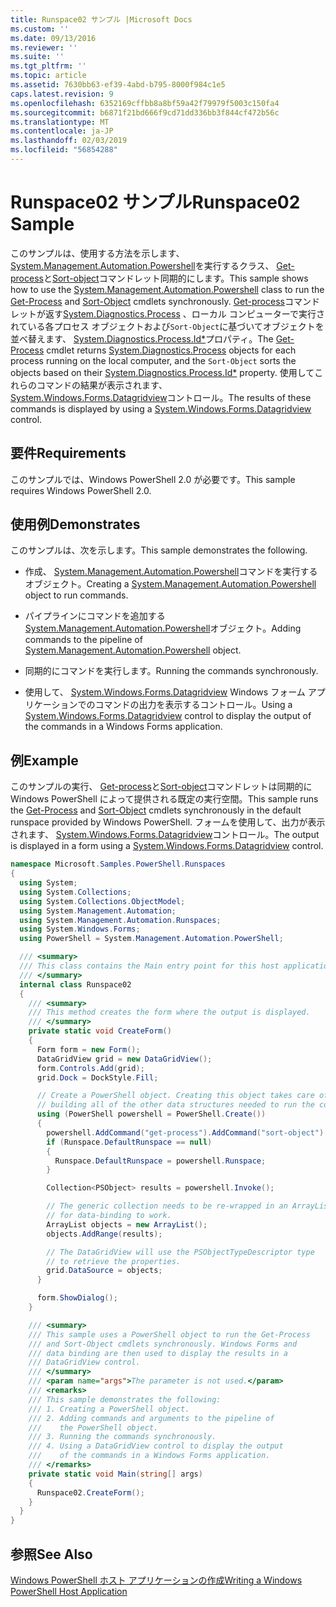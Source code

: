 ```yaml
---
title: Runspace02 サンプル |Microsoft Docs
ms.custom: ''
ms.date: 09/13/2016
ms.reviewer: ''
ms.suite: ''
ms.tgt_pltfrm: ''
ms.topic: article
ms.assetid: 7630bb63-ef39-4abd-b795-8000f984c1e5
caps.latest.revision: 9
ms.openlocfilehash: 6352169cffbb8a8bf59a42f79979f5003c150fa4
ms.sourcegitcommit: b6871f21bd666f9cd71dd336bb3f844cf472b56c
ms.translationtype: MT
ms.contentlocale: ja-JP
ms.lasthandoff: 02/03/2019
ms.locfileid: "56854288"
---
```

# <a name="runspace02-sample"></a><span data-ttu-id="e683b-102">Runspace02 サンプル</span><span class="sxs-lookup"><span data-stu-id="e683b-102">Runspace02 Sample</span></span>

<span data-ttu-id="e683b-103">このサンプルは、使用する方法を示します、 [System.Management.Automation.Powershell](/dotnet/api/system.management.automation.powershell)を実行するクラス、 [Get-process](/powershell/module/Microsoft.PowerShell.Management/Get-Process)と[Sort-object](/powershell/module/Microsoft.PowerShell.Utility/Sort-Object)コマンドレット同期的にします。</span><span class="sxs-lookup"><span data-stu-id="e683b-103">This sample shows how to use the [System.Management.Automation.Powershell](/dotnet/api/system.management.automation.powershell) class to run the [Get-Process](/powershell/module/Microsoft.PowerShell.Management/Get-Process) and [Sort-Object](/powershell/module/Microsoft.PowerShell.Utility/Sort-Object) cmdlets synchronously.</span></span> <span data-ttu-id="e683b-104">[Get-process](/powershell/module/Microsoft.PowerShell.Management/Get-Process)コマンドレットが返す[System.Diagnostics.Process](/dotnet/api/System.Diagnostics.Process) 、ローカル コンピューターで実行されている各プロセス オブジェクトおよび`Sort-Object`に基づいてオブジェクトを並べ替えます、 [System.Diagnostics.Process.Id\*](/dotnet/api/System.Diagnostics.Process.Id)プロパティ。</span><span class="sxs-lookup"><span data-stu-id="e683b-104">The [Get-Process](/powershell/module/Microsoft.PowerShell.Management/Get-Process) cmdlet returns [System.Diagnostics.Process](/dotnet/api/System.Diagnostics.Process) objects for each process running on the local computer, and the `Sort-Object` sorts the objects based on their [System.Diagnostics.Process.Id\*](/dotnet/api/System.Diagnostics.Process.Id) property.</span></span> <span data-ttu-id="e683b-105">使用してこれらのコマンドの結果が表示されます、 [System.Windows.Forms.Datagridview](/dotnet/api/System.Windows.Forms.DataGridView)コントロール。</span><span class="sxs-lookup"><span data-stu-id="e683b-105">The results of these commands is displayed by using a [System.Windows.Forms.Datagridview](/dotnet/api/System.Windows.Forms.DataGridView) control.</span></span>

## <a name="requirements"></a><span data-ttu-id="e683b-106">要件</span><span class="sxs-lookup"><span data-stu-id="e683b-106">Requirements</span></span>

<span data-ttu-id="e683b-107">このサンプルでは、Windows PowerShell 2.0 が必要です。</span><span class="sxs-lookup"><span data-stu-id="e683b-107">This sample requires Windows PowerShell 2.0.</span></span>

## <a name="demonstrates"></a><span data-ttu-id="e683b-108">使用例</span><span class="sxs-lookup"><span data-stu-id="e683b-108">Demonstrates</span></span>

<span data-ttu-id="e683b-109">このサンプルは、次を示します。</span><span class="sxs-lookup"><span data-stu-id="e683b-109">This sample demonstrates the following.</span></span>

- <span data-ttu-id="e683b-110">作成、 [System.Management.Automation.Powershell](/dotnet/api/system.management.automation.powershell)コマンドを実行するオブジェクト。</span><span class="sxs-lookup"><span data-stu-id="e683b-110">Creating a [System.Management.Automation.Powershell](/dotnet/api/system.management.automation.powershell) object to run commands.</span></span>

- <span data-ttu-id="e683b-111">パイプラインにコマンドを追加する[System.Management.Automation.Powershell](/dotnet/api/system.management.automation.powershell)オブジェクト。</span><span class="sxs-lookup"><span data-stu-id="e683b-111">Adding commands to the pipeline of [System.Management.Automation.Powershell](/dotnet/api/system.management.automation.powershell) object.</span></span>

- <span data-ttu-id="e683b-112">同期的にコマンドを実行します。</span><span class="sxs-lookup"><span data-stu-id="e683b-112">Running the commands synchronously.</span></span>

- <span data-ttu-id="e683b-113">使用して、 [System.Windows.Forms.Datagridview](/dotnet/api/System.Windows.Forms.DataGridView) Windows フォーム アプリケーションでのコマンドの出力を表示するコントロール。</span><span class="sxs-lookup"><span data-stu-id="e683b-113">Using a [System.Windows.Forms.Datagridview](/dotnet/api/System.Windows.Forms.DataGridView) control to display the output of the commands in a Windows Forms application.</span></span>

## <a name="example"></a><span data-ttu-id="e683b-114">例</span><span class="sxs-lookup"><span data-stu-id="e683b-114">Example</span></span>

<span data-ttu-id="e683b-115">このサンプルの実行、 [Get-process](/powershell/module/Microsoft.PowerShell.Management/Get-Process)と[Sort-object](/powershell/module/Microsoft.PowerShell.Utility/Sort-Object)コマンドレットは同期的に Windows PowerShell によって提供される既定の実行空間。</span><span class="sxs-lookup"><span data-stu-id="e683b-115">This sample runs the [Get-Process](/powershell/module/Microsoft.PowerShell.Management/Get-Process) and [Sort-Object](/powershell/module/Microsoft.PowerShell.Utility/Sort-Object) cmdlets synchronously in the default runspace provided by Windows PowerShell.</span></span> <span data-ttu-id="e683b-116">フォームを使用して、出力が表示されます、 [System.Windows.Forms.Datagridview](/dotnet/api/System.Windows.Forms.DataGridView)コントロール。</span><span class="sxs-lookup"><span data-stu-id="e683b-116">The output is displayed in a form using a [System.Windows.Forms.Datagridview](/dotnet/api/System.Windows.Forms.DataGridView) control.</span></span>

```csharp
namespace Microsoft.Samples.PowerShell.Runspaces
{
  using System;
  using System.Collections;
  using System.Collections.ObjectModel;
  using System.Management.Automation;
  using System.Management.Automation.Runspaces;
  using System.Windows.Forms;
  using PowerShell = System.Management.Automation.PowerShell;

  /// <summary>
  /// This class contains the Main entry point for this host application.
  /// </summary>
  internal class Runspace02
  {
    /// <summary>
    /// This method creates the form where the output is displayed.
    /// </summary>
    private static void CreateForm()
    {
      Form form = new Form();
      DataGridView grid = new DataGridView();
      form.Controls.Add(grid);
      grid.Dock = DockStyle.Fill;

      // Create a PowerShell object. Creating this object takes care of
      // building all of the other data structures needed to run the command.
      using (PowerShell powershell = PowerShell.Create())
      {
        powershell.AddCommand("get-process").AddCommand("sort-object").AddArgument("ID");
        if (Runspace.DefaultRunspace == null)
        {
          Runspace.DefaultRunspace = powershell.Runspace;
        }

        Collection<PSObject> results = powershell.Invoke();

        // The generic collection needs to be re-wrapped in an ArrayList
        // for data-binding to work.
        ArrayList objects = new ArrayList();
        objects.AddRange(results);

        // The DataGridView will use the PSObjectTypeDescriptor type
        // to retrieve the properties.
        grid.DataSource = objects;
      }

      form.ShowDialog();
    }

    /// <summary>
    /// This sample uses a PowerShell object to run the Get-Process
    /// and Sort-Object cmdlets synchronously. Windows Forms and
    /// data binding are then used to display the results in a
    /// DataGridView control.
    /// </summary>
    /// <param name="args">The parameter is not used.</param>
    /// <remarks>
    /// This sample demonstrates the following:
    /// 1. Creating a PowerShell object.
    /// 2. Adding commands and arguments to the pipeline of
    ///    the PowerShell object.
    /// 3. Running the commands synchronously.
    /// 4. Using a DataGridView control to display the output
    ///    of the commands in a Windows Forms application.
    /// </remarks>
    private static void Main(string[] args)
    {
      Runspace02.CreateForm();
    }
  }
}
```

## <a name="see-also"></a><span data-ttu-id="e683b-117">参照</span><span class="sxs-lookup"><span data-stu-id="e683b-117">See Also</span></span>

[<span data-ttu-id="e683b-118">Windows PowerShell ホスト アプリケーションの作成</span><span class="sxs-lookup"><span data-stu-id="e683b-118">Writing a Windows PowerShell Host Application</span></span>](./writing-a-windows-powershell-host-application.md)